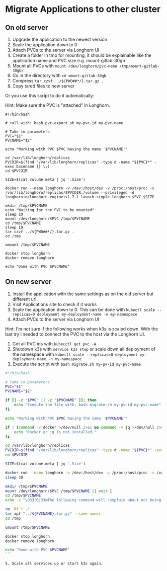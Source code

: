 # Migrate Applications to other cluster

## On old server
1. Upgrade the application to the newest version
2. Scale the application down to 0
3. Attach PVCs to the server via Longhorn UI
4. Create a folder in tmp for mounting, it should be explainable like the application name and PVC size e.g. mount-gitlab-30gb
5. Mount all PVCs with ```mount /dev/longhorn/pvc-name /tmp/mount-gitlab-30gb/```
6. Go in the directory with ```cd mount-gitlab-30gb```
7. Compress ```tar czvf ../${PWD##*/}.tar.gz .```
8. Copy tared files to new server

Or you use this script to do it automatically:

Hint: Make sure the PVC is "attached" in Longhorn.
```
#!/bin/bash

# call with: bash pvc-export.sh my-pvc-id my-pvc-name

# Take in parameters
PVC="$1"
PVCNAME="$2"

echo "Working with PVC $PVC having the name '$PVCNAME'"

cd /var/lib/longhorn/replicas
PVCDIR=$(find "/var/lib/longhorn/replicas" -type d -name "${PVC}*" -exec basename {} \;)
cd $PVCDIR

SIZE=$(cat volume.meta | jq '.Size')

docker run --name longhorn -v /dev:/host/dev -v /proc:/host/proc -v /var/lib/longhorn/replicas/$PVCDIR:/volume --privileged -d longhornio/longhorn-engine:v1.7.1 launch-simple-longhorn $PVC $SIZE

mkdir /tmp/$PVCNAME
echo "Waiting for the PVC to be mounted"
sleep 10
mount /dev/longhorn/$PVC /tmp/$PVCNAME
cd /tmp/$PVCNAME
sleep 10
tar czvf ../${PWD##*/}.tar.gz .
cd /tmp

umount /tmp/$PVCNAME

docker stop longhorn
docker remove longhorn

echo "Done with PVC $PVCNAME"
```

## On new server
1. Install the application with the same settings as on the old server but different url
2. Visit Applications site to check if it works
3. Scale the application down to 0. This can be done with ```kubectl scale --replicas=0 deployment my-deployment-name -n my-namespace```
5. Attach PVCs to the server via Longhorn UI

Hint: I'm not sure if the following works when k3s is scaled down. With the last try i needed to connect the PVC to the host via the Longhorn UI.

1. Get all PVC ids with ```kubecctl get pvc -A```
2. Shutdown k3s with ```service k3s stop``` or scale down all deployment of the namespace with ```kubectl scale --replicas=0 deployment my-deployment-name -n my-namespace```
3. Execute the script with ```bash migrate.sh my-pv-id my-pvc-name```

````bash
#!/bin/bash

# Take in parameters
PVC="$1"
PVCNAME="$2"

if [[ -z "$PVC" || -z "$PVCNAME" ]]; then
    echo "Execute the file with: bash migrate.sh my-pv-id my-pvc-name"
fi

echo "Working with PVC $PVC having the name '$PVCNAME'"

if ! (command -v docker >/dev/null 2>&1 && command -v jq >/dev/null 2>&1); then
    echo "Docker or jq is not installed."
fi

cd /var/lib/longhorn/replicas
PVCDIR=$(find "/var/lib/longhorn/replicas" -type d -name "${PVC}*" -exec basename {} \;)
cd $PVCDIR

SIZE=$(cat volume.meta | jq '.Size')

docker run --name longhorn -v /dev:/host/dev -v /proc:/host/proc -v /var/lib/longhorn/replicas/$PVCDIR:/volume --privileged -d longhornio/longhorn-engine:v1.7.1 launch-simple-longhorn $PVC $SIZE
sleep 30

mkdir /tmp/$PVCNAME
mount /dev/longhorn/$PVC /tmp/$PVCNAME || exit 1
cd /tmp/$PVCNAME
echo -e "\033[0;33mThe following command will complain about not being able to delete . and .. this is normal\033[0m"

rm -Rf * .*
tar xpf "../${PVCNAME}.tar.gz" --same-owner
cd /tmp

umount /tmp/$PVCNAME

docker stop longhorn
docker remove longhorn

echo "Done with PVC $PVCNAME"
```

5. Scale all services up or start k3s again.
